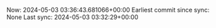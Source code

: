 Now: 2024-05-03 03:36:43.681066+00:00 Earliest commit since sync: None Last sync: 2024-05-03 03:32:29+00:00
